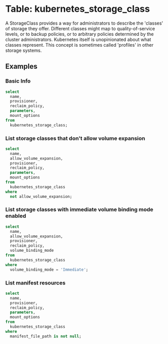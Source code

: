 # Table: kubernetes_storage_class

A StorageClass provides a way for administrators to describe the 'classes' of storage they offer. Different classes might map to quality-of-service levels, or to backup policies, or to arbitrary policies determined by the cluster administrators. Kubernetes itself is unopinionated about what classes represent. This concept is sometimes called 'profiles' in other storage systems.

## Examples

### Basic Info

```sql
select
  name,
  provisioner,
  reclaim_policy,
  parameters,
  mount_options
from
  kubernetes_storage_class;
```

### List storage classes that don't allow volume expansion

```sql
select
  name,
  allow_volume_expansion,
  provisioner,
  reclaim_policy,
  parameters,
  mount_options
from
  kubernetes_storage_class
where
  not allow_volume_expansion;
```

### List storage classes with immediate volume binding mode enabled

```sql
select
  name,
  allow_volume_expansion,
  provisioner,
  reclaim_policy,
  volume_binding_mode
from
  kubernetes_storage_class
where
  volume_binding_mode = 'Immediate';
```

### List manifest resources

```sql
select
  name,
  provisioner,
  reclaim_policy,
  parameters,
  mount_options
from
  kubernetes_storage_class
where
  manifest_file_path is not null;
```
